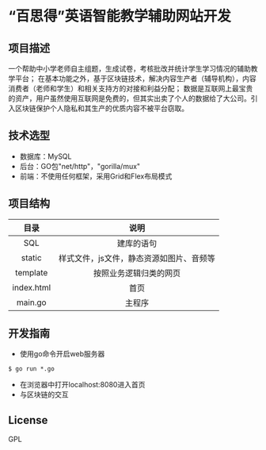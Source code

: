 “百思得”英语智能教学辅助网站开发
====

项目描述
----
一个帮助中小学老师自主组题，生成试卷，考核批改并统计学生学习情况的辅助教学平台；
在基本功能之外，基于区块链技术，解决内容生产者（辅导机构），内容消费者（老师和学生）和相关支持方的对接和利益分配；
数据是互联网上最宝贵的资产，用户虽然使用互联网是免费的，但其实出卖了个人的数据给了大公司。引入区块链保护个人隐私和其生产的优质内容不被平台窃取。

技术选型
----
* 数据库：MySQL
* 后台：GO包"net/http"，"gorilla/mux"
* 前端：不使用任何框架，采用Grid和Flex布局模式

项目结构
----
目录 | 说明 
:-: | :-:
SQL | 建库的语句
static | 样式文件，js文件，静态资源如图片、音频等
template | 按照业务逻辑归类的网页
index.html | 首页 
main.go | 主程序


开发指南
----
* 使用go命令开启web服务器
```
$ go run *.go
```
* 在浏览器中打开localhost:8080进入首页
* 与区块链的交互


License
----
GPL
